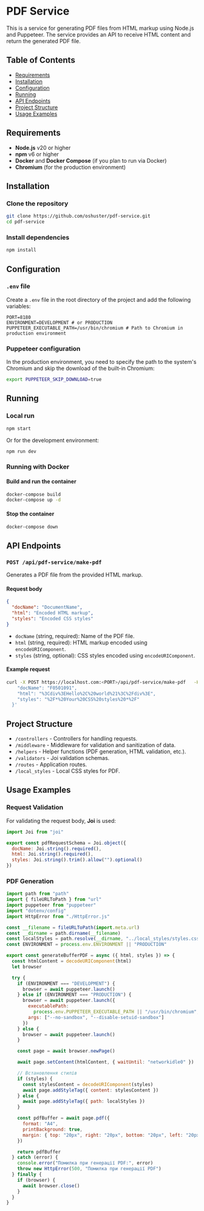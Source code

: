 # PDF Service

This is a service for generating PDF files from HTML markup using Node.js and Puppeteer. The service provides an API to receive HTML content and return the generated PDF file.

## Table of Contents

- [Requirements](#requirements)
- [Installation](#installation)
- [Configuration](#configuration)
- [Running](#running)
- [API Endpoints](#api-endpoints)
- [Project Structure](#project-structure)
- [Usage Examples](#usage-examples)

## Requirements

- **Node.js** v20 or higher
- **npm** v6 or higher
- **Docker** and **Docker Compose** (if you plan to run via Docker)
- **Chromium** (for the production environment)

## Installation

### Clone the repository

```bash
git clone https://github.com/oshuster/pdf-service.git
cd pdf-service
```

### Install dependencies

```bash
npm install
```

## Configuration

### `.env` file

Create a `.env` file in the root directory of the project and add the following variables:

```env
PORT=8180
ENVIRONMENT=DEVELOPMENT # or PRODUCTION
PUPPETEER_EXECUTABLE_PATH=/usr/bin/chromium # Path to Chromium in production environment
```

### Puppeteer configuration

In the production environment, you need to specify the path to the system's Chromium and skip the download of the built-in Chromium:

```bash
export PUPPETEER_SKIP_DOWNLOAD=true
```

## Running

### Local run

```bash
npm start
```

Or for the development environment:

```bash
npm run dev
```

### Running with Docker

#### Build and run the container

```bash
docker-compose build
docker-compose up -d
```

#### Stop the container

```bash
docker-compose down
```

## API Endpoints

### `POST /api/pdf-service/make-pdf`

Generates a PDF file from the provided HTML markup.

#### Request body

```json
{
  "docName": "DocumentName",
  "html": "Encoded HTML markup",
  "styles": "Encoded CSS styles"
}
```

- `docName` (string, required): Name of the PDF file.
- `html` (string, required): HTML markup encoded using `encodeURIComponent`.
- `styles` (string, optional): CSS styles encoded using `encodeURIComponent`.

#### Example request

```bash
curl -X POST https://localhost.com:<PORT>/api/pdf-service/make-pdf   -H "Content-Type: application/json"   -d '{
    "docName": "F0501091",
    "html": "%3Cdiv%3EHello%2C%20world%21%3C%2Fdiv%3E",
    "styles": "%2F*%20Your%20CSS%20styles%20*%2F"
  }'
```

## Project Structure

- `/controllers` - Controllers for handling requests.
- `/middleware` - Middleware for validation and sanitization of data.
- `/helpers` - Helper functions (PDF generation, HTML validation, etc.).
- `/validators` - Joi validation schemas.
- `/routes` - Application routes.
- `/local_styles` - Local CSS styles for PDF.

## Usage Examples

### Request Validation

For validating the request body, **Joi** is used:

```javascript
import Joi from "joi"

export const pdfRequestSchema = Joi.object({
  docName: Joi.string().required(),
  html: Joi.string().required(),
  styles: Joi.string().trim().allow("").optional()
})
```

### PDF Generation

```javascript
import path from "path"
import { fileURLToPath } from "url"
import puppeteer from "puppeteer"
import "dotenv/config"
import HttpError from "./HttpError.js"

const __filename = fileURLToPath(import.meta.url)
const __dirname = path.dirname(__filename)
const localStyles = path.resolve(__dirname, "../local_styles/styles.css")
const ENVIRONMENT = process.env.ENVIRONMENT || "PRODUCTION"

export const generateBufferPDF = async ({ html, styles }) => {
  const htmlContent = decodeURIComponent(html)
  let browser

  try {
    if (ENVIRONMENT === "DEVELOPMENT") {
      browser = await puppeteer.launch()
    } else if (ENVIRONMENT === "PRODUCTION") {
      browser = await puppeteer.launch({
        executablePath:
          process.env.PUPPETEER_EXECUTABLE_PATH || "/usr/bin/chromium",
        args: ["--no-sandbox", "--disable-setuid-sandbox"]
      })
    } else {
      browser = await puppeteer.launch()
    }

    const page = await browser.newPage()

    await page.setContent(htmlContent, { waitUntil: "networkidle0" })

    // Встановлення стилів
    if (styles) {
      const stylesContent = decodeURIComponent(styles)
      await page.addStyleTag({ content: stylesContent })
    } else {
      await page.addStyleTag({ path: localStyles })
    }

    const pdfBuffer = await page.pdf({
      format: "A4",
      printBackground: true,
      margin: { top: "20px", right: "20px", bottom: "20px", left: "20px" }
    })

    return pdfBuffer
  } catch (error) {
    console.error("Помилка при генерації PDF:", error)
    throw new HttpError(500, "Помилка при генерації PDF")
  } finally {
    if (browser) {
      await browser.close()
    }
  }
}
```
